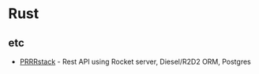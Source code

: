 # Rust

## etc
* [PRRRstack](https://github.com/crashspringfield/prrr_demo) - Rest API using Rocket server, Diesel/R2D2 ORM, Postgres
